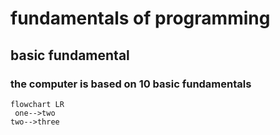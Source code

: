 # fundamentals of programming
## basic fundamental

### the computer is based on 10 basic fundamentals
```mermaid
flowchart LR
 one-->two
two-->three
```
